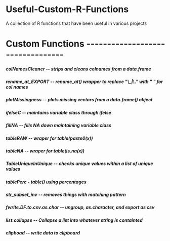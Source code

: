 # Useful-Custom-R-Functions
 A collection of R functions that have been useful in various projects




# Custom Functions ---------------------------------

##### colNamesCleaner -- strips and cleans colnames from a data.frame

##### rename_at_EXPORT -- rename_at() wrapper to replace "\\_|\\." with " " for col names

##### plotMissingness -- plots missing vectors from a data.frame() object

##### ifelseC -- maintains variable class through ifelse

##### fillNA -- fills NA down maintaining variable class

##### tableRAW -- wraper for table(paste0(x))

##### tableNA -- wraper for table(is.na(x))

##### TableUniqueInUnique -- checks unique values within a list of unique values 

##### tablePerc - table() using percentages

##### str_subset_inv -- removes things with matching pattern

##### fwrite.DF.to.csv.as.char -- ungroup, as.character, and export as csv

##### list.collapse -- Collapse a list into whatever string is containted

##### clipboad -- write data to clipboard


